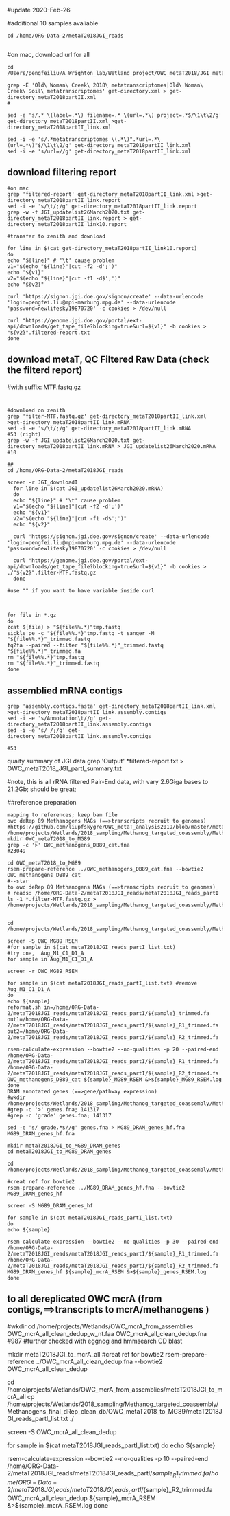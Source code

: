 #update 2020-Feb-26

#additional 10 samples avaliable 
```
cd /home/ORG-Data-2/metaT2018JGI_reads


```

#on mac, download url for all

```
cd /Users/pengfeiliu/A_Wrighton_lab/Wetland_project/OWC_metaT2018/JGI_metaT/OWC_metaT2018_part_II

grep -E 'Old\ Woman\ Creek\ 2018\ metatranscriptomes|Old\ Woman\ Creek\ Soil\ metatranscriptomes' get-directory.xml > get-directory_metaT2018partII.xml
#

sed -e 's/.* \(label=.*\) filename=.* \(url=.*\) project=.*$/\1\t\2/g' get-directory_metaT2018partII.xml >get-directory_metaT2018partII_link.xml

sed -i -e 's/.*metatranscriptomes \(.*\)".*url=.*\(url=.*\)"$/\1\t\2/g' get-directory_metaT2018partII_link.xml
sed -i -e 's/url=//g' get-directory_metaT2018partII_link.xml

```

## download filtering report
```
#on mac
grep 'filtered-report' get-directory_metaT2018partII_link.xml >get-directory_metaT2018partII_link.report
sed -i -e 's/\t/;/g' get-directory_metaT2018partII_link.report
grep -w -f JGI_updatelist26March2020.txt get-directory_metaT2018partII_link.report > get-directory_metaT2018partII_link10.report

#transfer to zenith and download

for line in $(cat get-directory_metaT2018partII_link10.report)
do
echo "${line}" # '\t' cause problem
v1="$(echo "${line}"|cut -f2 -d';')"
echo "${v1}"
v2="$(echo "${line}"|cut -f1 -d$';')"
echo "${v2}"

curl 'https://signon.jgi.doe.gov/signon/create' --data-urlencode 'login=pengfei.liu@mpi-marburg.mpg.de' --data-urlencode 'password=newlifesky19870720' -c cookies > /dev/null

curl "https://genome.jgi.doe.gov/portal/ext-api/downloads/get_tape_file?blocking=true&url=${v1}" -b cookies > "${v2}".filtered-report.txt
done
```

## download metaT, QC Filtered Raw Data (check the filterd report)

#with suffix: MTF.fastq.gz
#
```
#download on zenith
grep 'filter-MTF.fastq.gz' get-directory_metaT2018partII_link.xml >get-directory_metaT2018partII_link.mRNA
sed -i -e 's/\t/;/g' get-directory_metaT2018partII_link.mRNA
#53 (right)
grep -w -f JGI_updatelist26March2020.txt get-directory_metaT2018partII_link.mRNA > JGI_updatelist26March2020.mRNA
#10 

##
cd /home/ORG-Data-2/metaT2018JGI_reads

screen -r JGI_downloadI
  for line in $(cat JGI_updatelist26March2020.mRNA)
  do
  echo "${line}" # '\t' cause problem
  v1="$(echo "${line}"|cut -f2 -d';')"
  echo "${v1}"
  v2="$(echo "${line}"|cut -f1 -d$';')"
  echo "${v2}"

  curl 'https://signon.jgi.doe.gov/signon/create' --data-urlencode 'login=pengfei.liu@mpi-marburg.mpg.de' --data-urlencode 'password=newlifesky19870720' -c cookies > /dev/null

  curl "https://genome.jgi.doe.gov/portal/ext-api/downloads/get_tape_file?blocking=true&url=${v1}" -b cookies > ./"${v2}".filter-MTF.fastq.gz
  done

#use "" if you want to have variable inside curl
```

## 
```

for file in *.gz 
do 
zcat ${file} > "${file%%.*}"tmp.fastq 
sickle pe -c "${file%%.*}"tmp.fastq -t sanger -M "${file%%.*}"_trimmed.fastq
fq2fa --paired --filter "${file%%.*}"_trimmed.fastq "${file%%.*}"_trimmed.fa
rm "${file%%.*}"tmp.fastq
rm "${file%%.*}"_trimmed.fastq
done

```

## assemblied mRNA contigs
```
grep 'assembly.contigs.fasta' get-directory_metaT2018partII_link.xml >get-directory_metaT2018partII_link.assembly.contigs
sed -i -e 's/Annotation\t//g' get-directory_metaT2018partII_link.assembly.contigs
sed -i -e 's/ /;/g' get-directory_metaT2018partII_link.assembly.contigs

#53

```
quaity summary of JGI data
grep 'Output' *filtered-report.txt > OWC_metaT2018_JGI_partI_summary.txt

#note, this is all rRNA filtered Pair-End data, with vary 2.6Giga bases to 21.2Gb; should be great;

##reference preparation
```
mapping to references; keep bam file
owc deRep 89 Methanogens MAGs (==>transcripts recruit to genomes)
#https://github.com/liupfskygre/OWC_metaT_analysis2019/blob/master/metaT2018_Denver_to_MGdb89.md
/home/projects/Wetlands/2018_sampling/Methanog_targeted_coassembly/Methanogens_final_dRep_clean_db
mkdir OWC_metaT2018_to_MG89
grep -c '>' OWC_methanogens_DB89_cat.fna
#23049

cd OWC_metaT2018_to_MG89
rsem-prepare-reference ../OWC_methanogens_DB89_cat.fna --bowtie2 OWC_methanogens_DB89_cat
#--star 
to owc deRep 89 Methanogens MAGs (==>transcripts recruit to genomes)
# reads: /home/ORG-Data-2/metaT2018JGI_reads/metaT2018JGI_reads_partI 
ls -1 *.filter-MTF.fastq.gz > /home/projects/Wetlands/2018_sampling/Methanog_targeted_coassembly/Methanogens_final_dRep_clean_db/OWC_metaT2018_to_MG89/metaT2018JGI_reads_partI_list.txt


cd /home/projects/Wetlands/2018_sampling/Methanog_targeted_coassembly/Methanogens_final_dRep_clean_db/OWC_metaT2018_to_MG89

screen -S OWC_MG89_RSEM
#for sample in $(cat metaT2018JGI_reads_partI_list.txt)
#try one,  Aug_M1_C1_D1_A
for sample in Aug_M1_C1_D1_A

screen -r OWC_MG89_RSEM

for sample in $(cat metaT2018JGI_reads_partI_list.txt) #remove Aug_M1_C1_D1_A
do
echo ${sample}
reformat.sh in=/home/ORG-Data-2/metaT2018JGI_reads/metaT2018JGI_reads_partI/${sample}_trimmed.fa out1=/home/ORG-Data-2/metaT2018JGI_reads/metaT2018JGI_reads_partI/${sample}_R1_trimmed.fa out2=/home/ORG-Data-2/metaT2018JGI_reads/metaT2018JGI_reads_partI/${sample}_R2_trimmed.fa

rsem-calculate-expression --bowtie2 --no-qualities -p 20 --paired-end /home/ORG-Data-2/metaT2018JGI_reads/metaT2018JGI_reads_partI/${sample}_R1_trimmed.fa /home/ORG-Data-2/metaT2018JGI_reads/metaT2018JGI_reads_partI/${sample}_R2_trimmed.fa OWC_methanogens_DB89_cat ${sample}_MG89_RSEM &>${sample}_MG89_RSEM.log
done 
DRAM annotated genes (==>gene/pathway expression)
#wkdir
/home/projects/Wetlands/2018_sampling/Methanog_targeted_coassembly/Methanogens_final_dRep_clean_db/Methanogens_cleanDB_26Spet2019_dRep/dereplicated_genomes/DRAM_MGdb89_25k_annotations
#grep -c '>' genes.fna; 141317
#grep -c 'grade' genes.fna; 141317

sed -e 's/ grade.*$//g' genes.fna > MG89_DRAM_genes_hf.fna
MG89_DRAM_genes_hf.fna

mkdir metaT2018JGI_to_MG89_DRAM_genes
cd metaT2018JGI_to_MG89_DRAM_genes

cd /home/projects/Wetlands/2018_sampling/Methanog_targeted_coassembly/Methanogens_final_dRep_clean_db/Methanogens_cleanDB_26Spet2019_dRep/dereplicated_genomes/DRAM_MGdb89_25k_annotations/metaT2018JGI_to_MG89_DRAM_genes

#creat ref for bowtie2
rsem-prepare-reference ../MG89_DRAM_genes_hf.fna --bowtie2 MG89_DRAM_genes_hf

screen -S MG89_DRAM_genes_hf

for sample in $(cat metaT2018JGI_reads_partI_list.txt) 
do
echo ${sample}

rsem-calculate-expression --bowtie2 --no-qualities -p 30 --paired-end /home/ORG-Data-2/metaT2018JGI_reads/metaT2018JGI_reads_partI/${sample}_R1_trimmed.fa /home/ORG-Data-2/metaT2018JGI_reads/metaT2018JGI_reads_partI/${sample}_R2_trimmed.fa MG89_DRAM_genes_hf ${sample}_mcrA_RSEM &>${sample}_genes_RSEM.log
done 
```

## to all dereplicated OWC mcrA (from contigs,==>transcripts to mcrA/methanogens )
#wkdir 
cd /home/projects/Wetlands/OWC_mcrA_from_assemblies
OWC_mcrA_all_clean_dedup_w_nt.faa
OWC_mcrA_all_clean_dedup.fna 
#987
#further checked with eggnog and hmmsearch CD blast

mkdir metaT2018JGI_to_mcrA_all
#creat ref for bowtie2
rsem-prepare-reference ../OWC_mcrA_all_clean_dedup.fna --bowtie2 OWC_mcrA_all_clean_dedup

cd /home/projects/Wetlands/OWC_mcrA_from_assemblies/metaT2018JGI_to_mcrA_all
cp /home/projects/Wetlands/2018_sampling/Methanog_targeted_coassembly/Methanogens_final_dRep_clean_db/OWC_metaT2018_to_MG89/metaT2018JGI_reads_partI_list.txt ./

screen -S OWC_mcrA_all_clean_dedup

for sample in $(cat metaT2018JGI_reads_partI_list.txt) 
do
echo ${sample}

rsem-calculate-expression --bowtie2 --no-qualities -p 10 --paired-end /home/ORG-Data-2/metaT2018JGI_reads/metaT2018JGI_reads_partI/${sample}_R1_trimmed.fa /home/ORG-Data-2/metaT2018JGI_reads/metaT2018JGI_reads_partI/${sample}_R2_trimmed.fa OWC_mcrA_all_clean_dedup ${sample}_mcrA_RSEM &>${sample}_mcrA_RSEM.log
done 
```
